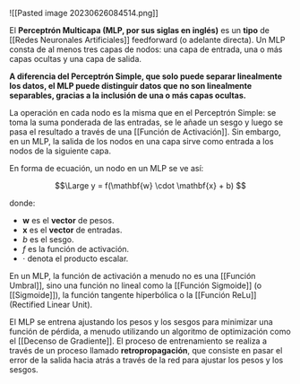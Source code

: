 ![[Pasted image 20230626084514.png]]

El **Perceptrón Multicapa (MLP, por sus siglas en inglés)** es un **tipo**  de [[Redes Neuronales Artificiales]] feedforward (o adelante directa). Un MLP consta de al menos tres capas de nodos: una capa de entrada, una o más capas ocultas y una capa de salida.

**A diferencia del Perceptrón Simple, que solo puede separar linealmente los datos, el MLP puede distinguir datos que no son linealmente separables, gracias a la inclusión de una o más capas ocultas.**

La operación en cada nodo es la misma que en el Perceptrón Simple: se toma la suma ponderada de las entradas, se le añade un sesgo y luego se pasa el resultado a través de una [[Función de Activación]]. Sin embargo, en un MLP, la salida de los nodos en una capa sirve como entrada a los nodos de la siguiente capa.

En forma de ecuación, un nodo en un MLP se ve así:

$$\Large
y = f(\mathbf{w} \cdot \mathbf{x} + b)
$$

donde:
- $\mathbf{w}$ es el **vector** de pesos.
- $\mathbf{x}$ es el **vector** de entradas.
- $b$ es el sesgo.
- $f$ es la función de activación.
- $\cdot$ denota el producto escalar.

En un MLP, la función de activación a menudo no es una [[Función Umbral]], sino una función no lineal como la [[Función Sigmoide]] (o [[Sigmoide]]), la función tangente hiperbólica o la [[Función ReLu]] (Rectified Linear Unit).

El MLP se entrena ajustando los pesos y los sesgos para minimizar una función de pérdida, a menudo utilizando un algoritmo de optimización como el [[Decenso de Gradiente]]. El proceso de entrenamiento se realiza a través de un proceso llamado **retropropagación**, que consiste en pasar el error de la salida hacia atrás a través de la red para ajustar los pesos y los sesgos.

